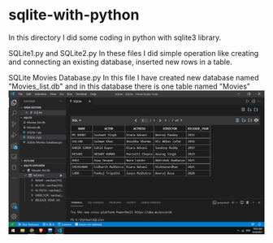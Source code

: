 # sqlite-with-python
In this directory I did some coding in python with sqlite3 library. 


SQLite1.py and SQLite2.py
In these files I did simple operation like creating and connecting an existing database, 
inserted new rows in a table.

SQLite Movies Database.py
In this file I have created new database named "Movies_list.db" and in this database there is one table named "Movies"
![Movies Table of Movies_list.db](Untitled.png)

